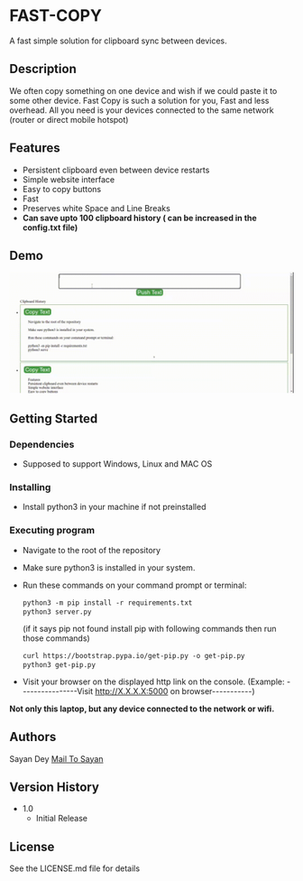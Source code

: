 # FAST-COPY

A fast simple solution for clipboard sync between devices.

## Description

We often copy something on one device and wish if we could paste it to some other device. Fast Copy is such a solution for you, Fast and less overhead.
All you need is your devices connected to the same network (router or direct mobile hotspot)

## Features

* Persistent clipboard even between device restarts
* Simple website interface
* Easy to copy buttons
* Fast
* Preserves white Space and Line Breaks
* **Can save upto 100 clipboard history ( can be increased in the config.txt file)**

## Demo

![Demo](Demo/demo.gif)

## Getting Started

### Dependencies

* Supposed to support Windows, Linux and MAC OS

### Installing

* Install python3 in your machine if not preinstalled

### Executing program

* Navigate to the root of the repository
* Make sure python3 is installed in your system.
* Run these commands on your command prompt or terminal:

    ```
    python3 -m pip install -r requirements.txt
    python3 server.py
    ```

    (if it says pip not found install pip with following commands then run those commands)

    ```
    curl https://bootstrap.pypa.io/get-pip.py -o get-pip.py
    python3 get-pip.py
    ```

* Visit your browser on the displayed http link on the console. 
(Example: ----------------Visit http://X.X.X.X:5000 on browser-----------)

**Not only this laptop, but any device connected to the network or wifi.**


## Authors

Sayan Dey
[Mail To Sayan](mr.sayan.dey@gmail.com)

## Version History

* 1.0
    * Initial Release

## License

See the LICENSE.md file for details